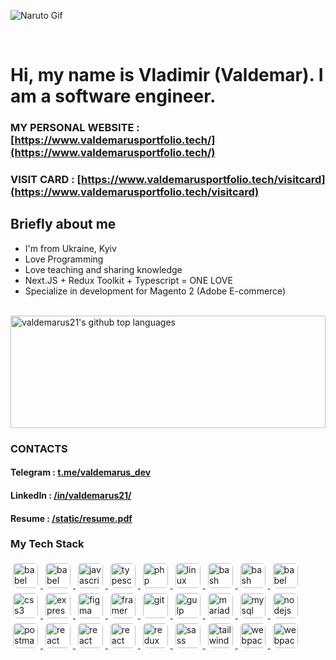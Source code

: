 ![Naruto Gif](https://www.valdemarusportfolio.tech/naruto-gif.gif)

<br/>

# Hi, my name is Vladimir (Valdemar). I am a software engineer.

### MY PERSONAL WEBSITE : [https://www.valdemarusportfolio.tech/](https://www.valdemarusportfolio.tech/)

### VISIT CARD : [https://www.valdemarusportfolio.tech/visitcard](https://www.valdemarusportfolio.tech/visitcard)

## Briefly about me

- I'm from Ukraine, Kyiv
- Love Programming
- Love teaching and sharing knowledge
- Next.JS + Redux Toolkit + Typescript = ONE LOVE
- Specialize in development for Magento 2 (Adobe E-commerce)

<br />

<a href="https://github.com/valdemarus21">
    <img style="width: 100%" height="180em" src="https://github-readme-stats.vercel.app/api/top-langs/?username=valdemarus21&theme=merko&layout=compact" alt="valdemarus21's github top languages" />
</a>

<br />


### CONTACTS

#### Telegram : [t.me/valdemarus_dev](https://t.me/valdemarus_dev)
#### LinkedIn : [/in/valdemarus21/](https://www.linkedin.com/in/valdemarus21/)
#### Resume : [/static/resume.pdf](https://www.valdemarusportfolio.tech/static/resume.pdf)


### My Tech Stack


<p>
<a
		href="https://business.adobe.com/products/magento/magento-commerce.html"
		target="_blank"
		rel="noreferrer"
	>
<img
			src="https://www.valdemarusportfolio.tech/icons/magento.svg"
			alt="babel"
			width="40"
			height="40"
			style="background-color: #fff; border-radius: 10px; padding: 4px"
		/>
</a>
<a href="https://wordpress.com/" target="_blank" rel="noreferrer">
<img
			src="https://www.valdemarusportfolio.tech/icons/wordpress.svg"
			alt="babel"
			width="40"
			height="40"
			style="background-color: #fff; border-radius: 10px; padding: 4px"
		/>
</a>
<a
		href="https://developer.mozilla.org/en-US/docs/Web/JavaScript"
		target="_blank"
		rel="noreferrer"
	>
<img
			src="https://www.valdemarusportfolio.tech/icons/js.svg"
			alt="javascript"
			width="40"
			height="40"
			style="background-color: #fff; border-radius: 10px; padding: 4px"
		/>
</a>
<a href="https://www.typescriptlang.org/" target="_blank" rel="noreferrer">
<img
			src="https://www.valdemarusportfolio.tech/icons/ts.svg"
			alt="typescript"
			width="40"
			height="40"
			style="background-color: #fff; border-radius: 10px; padding: 4px"
		/>
</a>
<a href="https://www.php.net" target="_blank" rel="noreferrer">
<img
			src="https://www.valdemarusportfolio.tech/icons/php.svg"
			alt="php"
			width="40"
			height="40"
			style="background-color: #fff; border-radius: 10px; padding: 4px"
		/>
</a>
<a href="https://www.linux.org/" target="_blank" rel="noreferrer">
<img
			src="https://www.valdemarusportfolio.tech/icons/linux.svg"
			alt="linux"
			width="40"
			height="40"
			style="background-color: #fff; border-radius: 10px; padding: 4px"
		/>
</a>
<a href="https://www.gnu.org/software/bash/" target="_blank" rel="noreferrer">
<img
			src="https://www.valdemarusportfolio.tech/icons/bash.svg"
			alt="bash"
			width="40"
			height="40"
			style="background-color: #fff; border-radius: 10px; padding: 4px"
		/>
</a>
<a href="https://www.gnu.org/software/bash/" target="_blank" rel="noreferrer">
<img
			src="https://www.valdemarusportfolio.tech/icons/wsl.svg"
			alt="bash"
			width="40"
			height="40"
			style="background-color: #fff; border-radius: 10px; padding: 4px"
		/>
</a>
<a href="https://babeljs.io/" target="_blank" rel="noreferrer">
<img
			src="https://www.valdemarusportfolio.tech/icons/babel.svg"
			alt="babel"
			width="40"
			height="40"
			style="background-color: #fff; border-radius: 10px; padding: 4px"
		/>
</a>
<a href="https://www.w3schools.com/css/" target="_blank" rel="noreferrer">
<img
			src="https://www.valdemarusportfolio.tech/icons/css.svg"
			alt="css3"
			width="40"
			height="40"
			style="background-color: #fff; border-radius: 10px; padding: 4px"
		/>
</a>
<a href="https://expressjs.com" target="_blank" rel="noreferrer">
<img
			src="https://www.valdemarusportfolio.tech/icons/express.svg"
			alt="express"
			width="40"
			height="40"
			style="background-color: #fff; border-radius: 10px; padding: 4px"
		/>
</a>
<a href="https://www.figma.com/" target="_blank" rel="noreferrer">
<img
			src="https://www.valdemarusportfolio.tech/icons/figma.svg"
			alt="figma"
			width="40"
			height="40"
			style="background-color: #fff; border-radius: 10px; padding: 4px"
		/>
</a>
<a href="https://www.framer.com/" target="_blank" rel="noreferrer">
<img
			src="https://www.valdemarusportfolio.tech/icons/framer.svg"
			alt="framer"
			width="40"
			height="40"
			style="background-color: #fff; border-radius: 10px; padding: 4px"
		/>
</a>
<a href="https://git-scm.com/" target="_blank" rel="noreferrer">
<img
			src="https://www.valdemarusportfolio.tech/icons/github.svg"
			alt="git"
			width="40"
			height="40"
			style="background-color: #fff; border-radius: 10px; padding: 4px"
		/>
</a>
<a href="https://gulpjs.com" target="_blank" rel="noreferrer">
<img
			src="https://www.valdemarusportfolio.tech/icons/gulp.svg"
			alt="gulp"
			width="40"
			height="40"
			style="background-color: #fff; border-radius: 10px; padding: 4px"
		/>
</a>
<a href="https://mariadb.org/" target="_blank" rel="noreferrer">
<img
			src="https://www.valdemarusportfolio.tech/icons/mariadb.svg"
			alt="mariadb"
			width="40"
			height="40"
			style="background-color: #fff; border-radius: 10px; padding: 4px"
		/>
</a>
<a href="https://www.mysql.com/" target="_blank" rel="noreferrer">
<img
			src="https://www.valdemarusportfolio.tech/icons/mysql.svg"
			alt="mysql"
			width="40"
			height="40"
			style="background-color: #fff; border-radius: 10px; padding: 4px"
		/>
</a>
<a href="https://nodejs.org" target="_blank" rel="noreferrer">
<img
			src="https://www.valdemarusportfolio.tech/icons/node.svg"
			alt="nodejs"
			width="40"
			height="40"
			style="background-color: #fff; border-radius: 10px; padding: 4px"
		/>
</a>
<a href="https://postman.com" target="_blank" rel="noreferrer">
<img
			src="https://www.valdemarusportfolio.tech/icons/postman.svg"
			alt="postman"
			width="40"
			height="40"
			style="background-color: #fff; border-radius: 10px; padding: 4px"
		/>
</a>
<a href="https://reactjs.org/" target="_blank" rel="noreferrer">
<img
			src="https://www.valdemarusportfolio.tech/icons/react.svg"
			alt="react"
			width="40"
			height="40"
			style="background-color: #fff; border-radius: 10px; padding: 4px"
		/>
</a>
<a href="https://nextjs.org/" target="_blank" rel="noreferrer">
<img
			src="https://www.valdemarusportfolio.tech/icons/nextjs.svg"
			alt="react"
			width="40"
			height="40"
			style="background-color: #fff; border-radius: 10px; padding: 4px"
		/>
</a>
<a href="https://vercel.com/" target="_blank" rel="noreferrer">
<img
			src="https://www.valdemarusportfolio.tech/icons/vercel.svg"
			alt="react"
			width="40"
			height="40"
			style="background-color: #fff; border-radius: 10px; padding: 4px"
		/>
</a>
<a href="https://redux.js.org" target="_blank" rel="noreferrer">
<img
			src="https://www.valdemarusportfolio.tech/icons/redux.svg"
			alt="redux"
			width="40"
			height="40"
			style="background-color: #fff; border-radius: 10px; padding: 4px"
		/>
</a>
<a href="https://sass-lang.com" target="_blank" rel="noreferrer">
<img
			src="https://www.valdemarusportfolio.tech/icons/scss.svg"
			alt="sass"
			width="40"
			height="40"
			style="background-color: #fff; border-radius: 10px; padding: 4px"
		/>
</a>
<a href="https://tailwindcss.com/" target="_blank" rel="noreferrer">
<img
			src="https://www.valdemarusportfolio.tech/icons/tailwind.svg"
			alt="tailwind"
			width="40"
			height="40"
			style="background-color: #fff; border-radius: 10px; padding: 4px"
		/>
</a>
<a href="https://webpack.js.org" target="_blank" rel="noreferrer">
<img
			src="https://www.valdemarusportfolio.tech/icons/webpack.svg"
			alt="webpack"
			width="40"
			height="40"
			style="background-color: #fff; border-radius: 10px; padding: 4px"
		/>
</a>
<a href="https://getbootstrap.com/" target="_blank" rel="noreferrer">
<img
			src="https://www.valdemarusportfolio.tech/icons/bootstrap.svg"
			alt="webpack"
			width="40"
			height="40"
			style="background-color: #fff; border-radius: 10px; padding: 4px"
		/>
</a>
</p>


